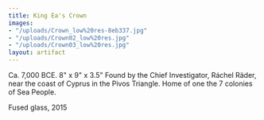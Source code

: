 ```yaml
---
title: King Ea's Crown
images:
- "/uploads/Crown_low%20res-8eb337.jpg"
- "/uploads/Crown02_low%20res.jpg"
- "/uploads/Crown03_low%20res.jpg"
layout: artifact
---
```


Ca. 7,000 BCE.
8" x 9" x 3.5" 
Found by the Chief Investigator, Ráchel Räder, near the coast of Cyprus in the Pivos Triangle. Home of one the 7 colonies of Sea People. 

Fused glass, 2015